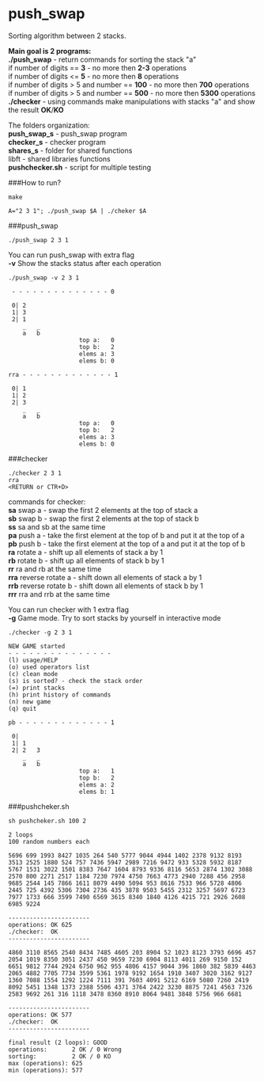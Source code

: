 # push_swap

Sorting algorithm between 2 stacks.  

**Main goal is 2 programs:**  
**./push_swap** - return commands for sorting the stack "a"  
	if number of digits == **3** - no more then **2-3** operations  
	if number of digits <= **5** - no more then **8** operations  
	if number of digits > 5 and number == **100** - no more then **700** operations  
	if number of digits > 5 and number == **500** - no more then **5300** operations  
**./checker** - using commands make manipulations with stacks "a" and show the result **OK**/**KO**  
  
The folders organization:  
**push_swap_s** - push_swap program  
**checker_s** - checker program    
**shares_s** - folder for shared functions  
libft - shared libraries functions  
**pushchecker.sh** - script for multiple testing  

###How to run?
```
make
```
```
A="2 3 1"; ./push_swap $A | ./cheker $A
```
###push_swap
```
./push_swap 2 3 1
```
You can run push_swap with extra flag  
**-v** Show the stacks status after each operation

```
./push_swap -v 2 3 1
```
~~~~
 - - - - - - - - - - - - - - 0

 0| 2
 1| 3
 2| 1
    _   _
    a   b
                    top a:   0
                    top b:   2
                    elems a: 3
                    elems b: 0

rra - - - - - - - - - - - - - 1

 0| 1
 1| 2
 2| 3
    _   _
    a   b
                    top a:   0
                    top b:   2
                    elems a: 3
                    elems b: 0
~~~~

###checker
```
./checker 2 3 1
rra
<RETURN or CTR+D>
```
commands for checker:  
**sa**   swap a - swap the first 2 elements at the top of stack a  
**sb**   swap b - swap the first 2 elements at the top of stack b  
**ss**   sa and sb at the same time  
**pa**   push a - take the first element at the top of b and put it at the top of a  
**pb**   push b - take the first element at the top of a and put it at the top of b  
**ra**   rotate a - shift up all elements of stack a by 1  
**rb**   rotate b - shift up all elements of stack b by 1  
**rr**   ra and rb at the same time  
**rra**  reverse rotate a - shift down all elements of stack a by 1  
**rrb**  reverse rotate b - shift down all elements of stack b by 1  
**rrr**  rra and rrb at the same time  
  
You can run checker with 1 extra flag  
**-g** Game mode. Try to sort stacks by yourself in interactive mode

```
./checker -g 2 3 1
```
~~~~
NEW GAME started
- - - - - - - - - - - - - - -
(l) usage/HELP
(o) used operators list
(c) clean mode
(s) is sorted? - check the stack order
(=) print stacks
(h) print history of commands
(n) new game
(q) quit
  
pb - - - - - - - - - - - - - 1

 0|
 1| 1
 2| 2   3
    _   _
    a   b
                    top a:   1
                    top b:   2
                    elems a: 2
                    elems b: 1
~~~~
###pushcheker.sh
```
sh pushcheker.sh 100 2
```
~~~~
2 loops
100 random numbers each

5696 699 1993 8427 1035 264 540 5777 9044 4944 1402 2378 9132 8193 3513 2525 1880 524 757 7436 5947 2989 7216 9472 933 5328 5932 8187 5767 1531 3022 1501 8383 7647 1604 8793 9336 8116 5653 2874 1302 3088 2570 800 2271 2517 1184 7230 7974 4750 7663 4773 2940 7288 456 2958 9685 2544 145 7866 1611 8079 4490 5094 953 8616 7533 966 5728 4806 2445 725 4392 5306 7304 2736 435 3878 9503 5455 2312 3257 5697 6723 7977 1733 666 3599 7490 6569 3615 8340 1840 4126 4215 721 2926 2608 6985 9224

-----------------------
operations: OK 625
./checker:  OK
-----------------------

4860 3110 8565 2540 8434 7485 4605 203 8904 52 1023 8123 3793 6696 457 2054 1019 8350 3051 2437 450 9659 7230 6904 8113 4011 269 9150 152 6651 9812 7744 2924 6750 962 955 4806 4157 9044 396 1860 382 5839 4463 2065 4882 7705 7734 3599 5361 1978 9192 1654 1910 3407 3020 3162 9127 1360 7088 1554 1292 1224 7111 391 7603 4091 5212 6169 5080 7260 2419 8092 5451 1348 1373 2388 5506 4371 3764 2422 3230 8875 7241 4563 7326 2583 9692 261 316 1118 3478 8360 8910 8064 9481 3848 5756 966 6681

-----------------------
operations: OK 577
./checker:  OK
-----------------------

final result (2 loops): GOOD
operations:       2 OK / 0 Wrong
sorting:          2 OK / 0 KO
max (operations): 625
min (operations): 577
~~~~
